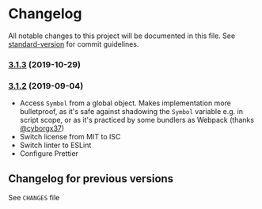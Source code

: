 # Changelog

All notable changes to this project will be documented in this file. See [standard-version](https://github.com/conventional-changelog/standard-version) for commit guidelines.

### [3.1.3](https://github.com/medikoo/es6-symbol/compare/v3.1.2...v3.1.3) (2019-10-29)

### [3.1.2](https://github.com/medikoo/es6-symbol/compare/v3.1.1...v3.1.2) (2019-09-04)

- Access `Symbol` from a global object. Makes implementation more bulletproof, as it's safe against shadowing the `Symbol` variable e.g. in script scope, or as it's practiced by some bundlers as Webpack (thanks [@cyborgx37](https://github.com/medikoo/es6-symbol/pull/30))
- Switch license from MIT to ISC
- Switch linter to ESLint
- Configure Prettier






















































































<extoc></extoc>

## Changelog for previous versions

See `CHANGES` file
